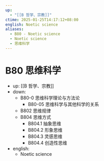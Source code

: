 ```yaml
---
up:
  - "[[B 哲学、宗教]]"
ctime: 2025-01-25T14:17:12+08:00
english: Noetic science
aliases:
  - B80 - Noetic science
  - Noetic science
  - 思维科学
---
```


# B80 思维科学

- up: [[B 哲学、宗教]]
- down:
	- B80-0 思维科学理论与方法论
		- B80-05 思维科学与其他科学的关系
	- B802 思维规律
	- B804 思维方式
		- B804.1 抽象思维
		- B804.2 形象思维
		- B804.3 灵感思维
		- B804.4 创造性思维
- english:
	- Noetic science
